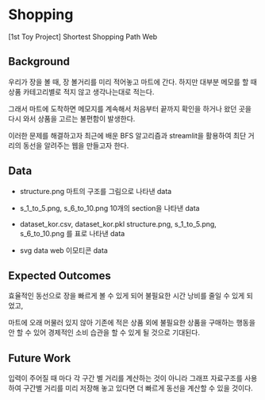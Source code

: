 # Shopping 
[1st Toy Project] Shortest Shopping Path Web

## Background
우리가 장을 볼 때, 장 볼거리를 미리 적어놓고 마트에 간다. 하지만 대부분 메모를 할 때 상품 카테고리별로 적지 않고 생각나는대로 적는다.

그래서 마트에 도착하면 메모지를 계속해서 처음부터 끝까지 확인을 하거나 왔던 곳을 다시 와서 상품을 고르는 불편함이 발생한다.

이러한 문제를 해결하고자 최근에 배운 BFS 알고리즘과 streamlit을 활용하여 최단 거리의 동선을 알려주는 웹을 만들고자 한다.


## Data
- structure.png
  마트의 구조를 그림으로 나타낸 data
  
- s_1_to_5.png, s_6_to_10.png
  10개의 section을 나타낸 data

- dataset_kor.csv, dataset_kor.pkl
  structure.png, s_1_to_5.png, s_6_to_10.png 를 표로 나타낸 data

- svg data
  web 이모티콘 data


## Expected Outcomes
효율적인 동선으로 장을 빠르게 볼 수 있게 되어 불필요한 시간 낭비를 줄일 수 있게 되었고, 

마트에 오래 머물러 있지 않아 기존에 적은 상품 외에 불필요한 상품을 구매하는 행동을 안 할 수 있어 경제적인 소비 습관을 할 수 있게 될 것으로 기대된다.

## Future Work
입력이 주어질 때 마다 각 구간 별 거리를 계산하는 것이 아니라 그래프 자료구조를 사용하여 구간별 거리를 미리 저장해 놓고 있다면 더 빠르게 동선을 계산할 수 있을 것이다.
